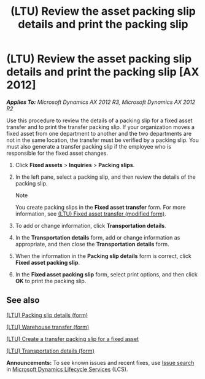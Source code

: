 ﻿---
title: (LTU) Review the asset packing slip details and print the packing slip
TOCTitle: (LTU) Review the asset packing slip details and print the packing slip
ms:assetid: 82c9f850-6d73-4445-9bd8-f6d6b55e7212
ms:mtpsurl: https://technet.microsoft.com/en-us/library/JJ665128(v=AX.60)
ms:contentKeyID: 49386709
ms.date: 04/18/2014
mtps_version: v=AX.60
---

# (LTU) Review the asset packing slip details and print the packing slip [AX 2012]


_**Applies To:** Microsoft Dynamics AX 2012 R3, Microsoft Dynamics AX 2012 R2_

Use this procedure to review the details of a packing slip for a fixed asset transfer and to print the transfer packing slip. If your organization moves a fixed asset from one department to another and the two departments are not in the same location, the transfer must be verified by a packing slip. You must also generate a transfer packing slip if the employee who is responsible for the fixed asset changes.

1.  Click **Fixed assets** \> **Inquiries** \> **Packing slips**.

2.  In the left pane, select a packing slip, and then review the details of the packing slip.
    

    > [!NOTE]
    > <P>You create packing slips in the <STRONG>Fixed asset transfer</STRONG> form. For more information, see <A href="https://technet.microsoft.com/en-us/library/dn126117(v=ax.60)">(LTU) Fixed asset transfer (modified form)</A>.</P>



3.  To add or change information, click **Transportation details**.

4.  In the **Transportation details** form, add or change information as appropriate, and then close the **Transportation details** form.

5.  When the information in the **Packing slip details** form is correct, click **Fixed asset packing slip**.

6.  In the **Fixed asset packing slip** form, select print options, and then click **OK** to print the packing slip.

## See also

[(LTU) Packing slip details (form)](https://technet.microsoft.com/en-us/library/jj911247\(v=ax.60\))

[(LTU) Warehouse transfer (form)](https://technet.microsoft.com/en-us/library/jj944989\(v=ax.60\))

[(LTU) Create a transfer packing slip for a fixed asset](ltu-create-a-transfer-packing-slip-for-a-fixed-asset.md)

[(LTU) Transportation details (form)](https://technet.microsoft.com/en-us/library/jj665040\(v=ax.60\))

  
**Announcements:** To see known issues and recent fixes, use [Issue search](http://go.microsoft.com/fwlink/?linkid=389258) in [Microsoft Dynamics Lifecycle Services](http://go.microsoft.com/fwlink/?linkid=306505) (LCS).

